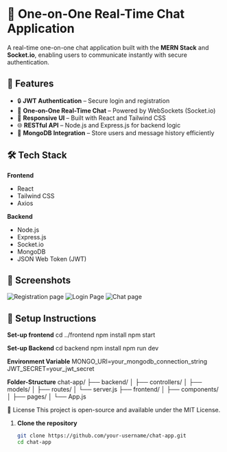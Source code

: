 # 💬 One-on-One Real-Time Chat Application

A real-time one-on-one chat application built with the **MERN Stack** and **Socket.io**, enabling users to communicate instantly with secure authentication.

## 🚀 Features

- 🔒 **JWT Authentication** – Secure login and registration
- 💬 **One-on-One Real-Time Chat** – Powered by WebSockets (Socket.io)
- 📱 **Responsive UI** – Built with React and Tailwind CSS
- 🌐 **RESTful API** – Node.js and Express.js for backend logic
- 🧠 **MongoDB Integration** – Store users and message history efficiently

## 🛠️ Tech Stack

**Frontend**  
- React  
- Tailwind CSS  
- Axios





**Backend**  
- Node.js  
- Express.js  
- Socket.io  
- MongoDB  
- JSON Web Token (JWT)  


## 📸 Screenshots
![Registration page]()
![Login Page]()
![Chat page]()





## 🔧 Setup Instructions

**Set-up frontend**
cd ../frontend
npm install
npm start

**Set-up Backend**
cd backend
npm install
npm run dev

**Environment Variable**
MONGO_URI=your_mongodb_connection_string
JWT_SECRET=your_jwt_secret

**Folder-Structure**
chat-app/
├── backend/
│   ├── controllers/
│   ├── models/
│   ├── routes/
│   └── server.js
├── frontend/
│   ├── components/
│   ├── pages/
│   └── App.js



📄 License
This project is open-source and available under the MIT License.


1. **Clone the repository**

   ```bash
   git clone https://github.com/your-username/chat-app.git
   cd chat-app
